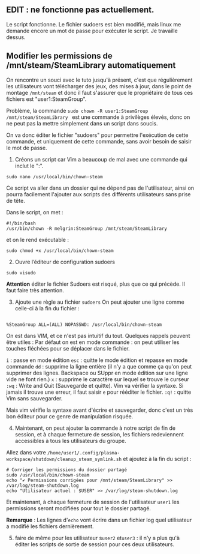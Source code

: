 ## EDIT : ne fonctionne pas actuellement.
Le script fonctionne. Le fichier sudoers est bien modifié, mais linux me demande encore un mot de passe pour exécuter le script. Je travaille dessus.

## Modifier les permissions de /mnt/steam/SteamLibrary automatiquement

On rencontre un souci avec le tuto jusqu'à présent, c'est que régulièrement les utilisateurs vont télécharger des jeux, des mises à jour, 
dans le point de montage `/mnt/steam` et donc il faut s'assurer que le propriétaire de tous ces fichiers est "user1:SteamGroup".

Problème, la commande `sudo chown -R user1:SteamGroup /mnt/steam/SteamLibrary ` est une commande à privilèges élevés, 
donc on ne peut pas la mettre simplement dans un script dans soucis.

On va donc éditer le fichier "sudoers" pour permettre l'exécution de cette commande, et uniquement de cette commande, sans avoir besoin de saisir le mot de passe.

1. Créons un script car Vim a beaucoup de mal avec une commande qui inclut le ":".
```
sudo nano /usr/local/bin/chown-steam
```
Ce script va aller dans un dossier qui ne dépend pas de l'utilisateur, ainsi on pourra facilement l'ajouter aux scripts des différents utilisateurs sans prise de tête.

Dans le script, on met :
```
#!/bin/bash
/usr/bin/chown -R melgrin:SteamGroup /mnt/steam/SteamLibrary
```
et on le rend exécutable :
```
sudo chmod +x /usr/local/bin/chown-steam
```


2. Ouvre l’éditeur de configuration sudoers
``` 
sudo visudo
```
**Attention**
éditer le fichier Sudoers est risqué, plus que ce qui précède. Il faut faire très attention.

3. Ajoute une règle au fichier `sudoers` On peut ajouter une ligne comme celle-ci à la fin du fichier :

```

%SteamGroup ALL=(ALL) NOPASSWD: /usr/local/bin/chown-steam

```

On est dans VIM, et ce n'est pas intuitif du tout. Quelques rappels peuvent être utiles :
Par défaut on est en mode commande : on peut utiliser les touches fléchées pour se déplacer dans le fichier.

`i` : passe en mode édition
`esc` : quitte le mode édition et repasse en mode commande
`dd` : supprime la ligne entière (il n'y a que comme ça qu'on peut supprimer des lignes. Backspace ou SUppr en mode édition sur une ligne vide ne font rien.)
`x` : supprime le caractère sur lequel se trouve le curseur
`:wq` : Write and Quit (Sauvegarde et quitte). Vim va vérifier la syntaxe. Si jamais il trouve une erreur, il faut saisir `e` pour rééditer le fichier.
`:q!` : quitte Vim sans sauvegarder.

Mais vim vérifie la syntaxe avant d'écrire et sauvegarder, donc c'est un très bon éditeur pour ce genre de manipulation risquée.

4. Maintenant, on peut ajouter la commande à notre script de fin de session, et à chaque fermeture de session, 
les fichiers redeviennent accessibles à tous les utilisateurs du groupe.

Allez dans votre `/home/user1/.config/plasma-workspace/shutdown/cleanup_steam_symlink.sh` et ajoutez à la fin du script :

```
# Corriger les permissions du dossier partagé
sudo /usr/local/bin/chown-steam
echo "✔ Permissions corrigées pour /mnt/steam/SteamLibrary" >> /var/log/steam-shutdown.log
echo "Utilisateur actuel : $USER" >> /var/log/steam-shutdown.log

```

Et maintenant, à chaque fermeture de session de l'utilisateur `user1` les permissions seront modifiées pour tout le dossier partagé.

**Remarque** : Les lignes d'`echo` vont écrire dans un fichier log quel utilisateur a modifié les fichiers dernièrement.


5. faire de même pour les utilisateur s`user2` et`user3` : il n'y a plus qu'à éditer les scripts de sortie de session pour ces deux utilisateurs.
